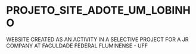 # PROJETO_SITE_ADOTE_UM_LOBINHO
WEBSITE CREATED AS AN ACTIVITY IN A SELECTIVE PROJECT FOR A JR COMPANY AT FACULDADE FEDERAL FLUMINENSE - UFF
